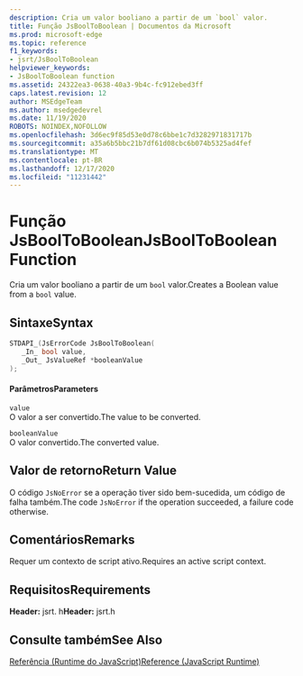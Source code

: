 ```yaml
---
description: Cria um valor booliano a partir de um `bool` valor.
title: Função JsBoolToBoolean | Documentos da Microsoft
ms.prod: microsoft-edge
ms.topic: reference
f1_keywords:
- jsrt/JsBoolToBoolean
helpviewer_keywords:
- JsBoolToBoolean function
ms.assetid: 24322ea3-0638-40a3-9b4c-fc912ebed3ff
caps.latest.revision: 12
author: MSEdgeTeam
ms.author: msedgedevrel
ms.date: 11/19/2020
ROBOTS: NOINDEX,NOFOLLOW
ms.openlocfilehash: 3d6ec9f85d53e0d78c6bbe1c7d3282971831717b
ms.sourcegitcommit: a35a6b5bbc21b7df61d08cbc6b074b5325ad4fef
ms.translationtype: MT
ms.contentlocale: pt-BR
ms.lasthandoff: 12/17/2020
ms.locfileid: "11231442"
---
```

# <span data-ttu-id="f33ea-103">Função JsBoolToBoolean</span><span class="sxs-lookup"><span data-stu-id="f33ea-103">JsBoolToBoolean Function</span></span>

<span data-ttu-id="f33ea-104">Cria um valor booliano a partir de um `bool` valor.</span><span class="sxs-lookup"><span data-stu-id="f33ea-104">Creates a Boolean value from a `bool` value.</span></span>  
  
## <span data-ttu-id="f33ea-105">Sintaxe</span><span class="sxs-lookup"><span data-stu-id="f33ea-105">Syntax</span></span>  
  
```cpp  
STDAPI_(JsErrorCode JsBoolToBoolean(  
   _In_ bool value,  
   _Out_ JsValueRef *booleanValue  
);  
```  
  
#### <span data-ttu-id="f33ea-106">Parâmetros</span><span class="sxs-lookup"><span data-stu-id="f33ea-106">Parameters</span></span>  
 `value`  
 <span data-ttu-id="f33ea-107">O valor a ser convertido.</span><span class="sxs-lookup"><span data-stu-id="f33ea-107">The value to be converted.</span></span>  
  
 `booleanValue`  
 <span data-ttu-id="f33ea-108">O valor convertido.</span><span class="sxs-lookup"><span data-stu-id="f33ea-108">The converted value.</span></span>  
  
## <span data-ttu-id="f33ea-109">Valor de retorno</span><span class="sxs-lookup"><span data-stu-id="f33ea-109">Return Value</span></span>  
 <span data-ttu-id="f33ea-110">O código `JsNoError` se a operação tiver sido bem-sucedida, um código de falha também.</span><span class="sxs-lookup"><span data-stu-id="f33ea-110">The code `JsNoError` if the operation succeeded, a failure code otherwise.</span></span>  
  
## <span data-ttu-id="f33ea-111">Comentários</span><span class="sxs-lookup"><span data-stu-id="f33ea-111">Remarks</span></span>  
 <span data-ttu-id="f33ea-112">Requer um contexto de script ativo.</span><span class="sxs-lookup"><span data-stu-id="f33ea-112">Requires an active script context.</span></span>  
  
## <span data-ttu-id="f33ea-113">Requisitos</span><span class="sxs-lookup"><span data-stu-id="f33ea-113">Requirements</span></span>  
 <span data-ttu-id="f33ea-114">**Header:** jsrt. h</span><span class="sxs-lookup"><span data-stu-id="f33ea-114">**Header:** jsrt.h</span></span>  
  
## <span data-ttu-id="f33ea-115">Consulte também</span><span class="sxs-lookup"><span data-stu-id="f33ea-115">See Also</span></span>  
 [<span data-ttu-id="f33ea-116">Referência (Runtime do JavaScript)</span><span class="sxs-lookup"><span data-stu-id="f33ea-116">Reference (JavaScript Runtime)</span></span>](../chakra-hosting/reference-javascript-runtime.md)
